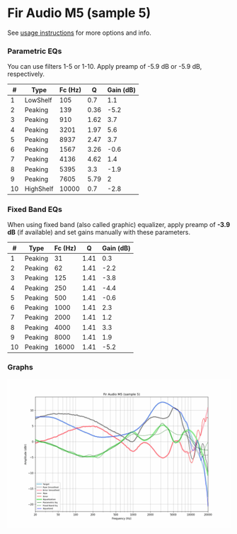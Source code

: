# Fir Audio M5 (sample 5)
See [usage instructions](https://github.com/jaakkopasanen/AutoEq#usage) for more options and info.

### Parametric EQs
You can use filters 1-5 or 1-10. Apply preamp of -5.9 dB or -5.9 dB, respectively.

|   # | Type      |   Fc (Hz) |    Q |   Gain (dB) |
|-----|-----------|-----------|------|-------------|
|   1 | LowShelf  |       105 | 0.7  |         1.1 |
|   2 | Peaking   |       139 | 0.36 |        -5.2 |
|   3 | Peaking   |       910 | 1.62 |         3.7 |
|   4 | Peaking   |      3201 | 1.97 |         5.6 |
|   5 | Peaking   |      8937 | 2.47 |         3.7 |
|   6 | Peaking   |      1567 | 3.26 |        -0.6 |
|   7 | Peaking   |      4136 | 4.62 |         1.4 |
|   8 | Peaking   |      5395 | 3.3  |        -1.9 |
|   9 | Peaking   |      7605 | 5.79 |         2   |
|  10 | HighShelf |     10000 | 0.7  |        -2.8 |

### Fixed Band EQs
When using fixed band (also called graphic) equalizer, apply preamp of **-3.9 dB** (if available) and set gains manually with these parameters.

|   # | Type    |   Fc (Hz) |    Q |   Gain (dB) |
|-----|---------|-----------|------|-------------|
|   1 | Peaking |        31 | 1.41 |         0.3 |
|   2 | Peaking |        62 | 1.41 |        -2.2 |
|   3 | Peaking |       125 | 1.41 |        -3.8 |
|   4 | Peaking |       250 | 1.41 |        -4.4 |
|   5 | Peaking |       500 | 1.41 |        -0.6 |
|   6 | Peaking |      1000 | 1.41 |         2.3 |
|   7 | Peaking |      2000 | 1.41 |         1.2 |
|   8 | Peaking |      4000 | 1.41 |         3.3 |
|   9 | Peaking |      8000 | 1.41 |         1.9 |
|  10 | Peaking |     16000 | 1.41 |        -5.2 |

### Graphs
![](./Fir%20Audio%20M5%20(sample%205).png)
